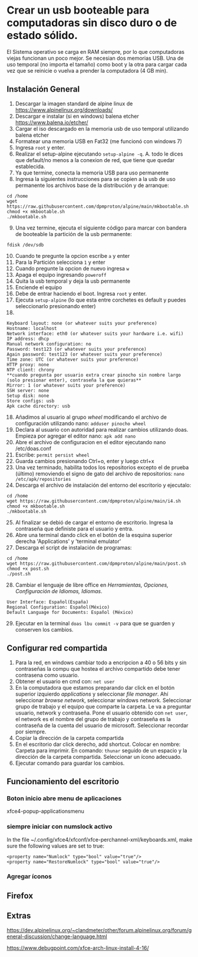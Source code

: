 # Crear un usb booteable para computadoras sin disco duro o de estado sólido.

El Sistema operativo se carga en RAM siempre, por lo que computadoras viejas funcionan un poco mejor.
Se necesian dos memorias USB. Una de uso temporal (no importa el tamaño) como boot y la otra para cargar cada vez que se reinicie o vuelva a prender la computadora (4 GB min).

## Instalación General

1. Descargar la imagen standard de alpine linux de https://www.alpinelinux.org/downloads/
2. Descargar e instalar (si en windows) balena etcher https://www.balena.io/etcher/
3. Cargar el iso descargado en la memoria usb de uso temporal utilizando balena etcher
4. Formatear una memoria USB en Fat32 (me funcionó con windows 7)
5. Ingresa  `root` y enter.
6. Realizar el setup-alpine ejecutando `setup-alpine -q`. A. todo le dices que default/no menos a la conexion de red, que tiene que quedar establecida.
7. Ya que termine, conecta la memoria USB para uso permanente
8. Ingresa la siguientes instrucciones para se copien a la usb de uso permanente los archivos base de la distribución y de arranque:

```
cd /home
wget https://raw.githubusercontent.com/dpmproton/alpine/main/mkbootable.sh
chmod +x mkbootable.sh
./mkbootable.sh
```

9. Una vez termine, ejecuta el siguiente código para marcar con bandera de booteable la partición de la usb permanente:

```
fdisk /dev/sdb
```
10. Cuando te pregunte la opcion escribe `a` y enter
11. Para la Partición selecciona `1` y enter
12. Cuando pregunte la opcion de nuevo ingresa `w`
13. Apaga el equipo ingresando `poweroff`
14. Quita la usb temporal y deja la usb permanente
15. Enciende el equipo
16. Debe de entrar haciendo el boot. Ingresa  `root` y enter.
17. Ejecuta `setup-alpine` (lo que esta entre corchetes es default y puedes seleccionarlo presionando enter)
18. 
```
Keyboard layout: none (or whatever suits your preference)
Hostname: localhost
Network interface: eth0 (or whatever suits your hardware i.e. wifi)
IP address: dhcp
Manual network configuration: no
Password: test123 (or whatever suits your preference)
Again password: test123 (or whatever suits your preference)
Time zone: UTC (or whatever suits your preference)
HTTP proxy: none
NTP client: chrony
**cuando pregunta por usuario extra crear pinocho sin nombre largo (solo presionar enter), contraseña la que quieras**
Mirror: 1 (or whatever suits your preference)
SSH server: none
Setup disk: none
Store configs: usb 
Apk cache directory: usb
```

18. Añadimos al usuario al grupo *wheel* modificando el archivo de configuración utilizando nano: `adduser pinocho wheel` 
19. Declara al usuario con autoridad para realizar cambios utilizando doas. Empieza por agregar el editor nano: `apk add nano`
20. Abre el archivo de configuracion en el editor ejecutando nano /etc/doas.conf 
21. Escribe: `permit persist wheel`
22. Guarda cambios presionando Ctrl+o, enter y luego ctrl+x
23. Una vez terminado, habilita todos los repositorios excepto el de prueba (último) removiendo el signo de gato del archivo de repositorios:  `nano /etc/apk/repositories`
24. Descarga el archivo de instalación del entorno del escritorio y ejecutalo:

```
cd /home
wget https://raw.githubusercontent.com/dpmproton/alpine/main/i4.sh
chmod +x mkbootable.sh
./mkbootable.sh
```

25. Al finalizar se debió de cargar el entorno de escritorio. Ingresa la contraseña que definiste para el usuario y entra.
26. Abre una terminal dando click en el botón de la esquina superior derecha 'Applications' y 'terminal emulator'
27. Descarga el script de instalación de programas:

```
cd /home
wget https://raw.githubusercontent.com/dpmproton/alpine/main/post.sh
chmod +x post.sh
./post.sh
```

28. Cambiar el lenguaje de libre office en *Herramientas, Opciones, Configuración de Idiomas, Idiomas*.
```
User Interface: Español(España)
Regional Configuration: Español(México)
Default Language for Documents: Español (México)
```
29. Ejecutar en la terminal `doas lbu commit -v` para que se guarden y conserven los cambios.

## Configurar red compartida

1. Para la red, en windows cambiar todo a encripcion a 40 o 56 bits y sin contraseñas
la compu que hostea el archivo compartido debe tener contrasena como usuario.
2. Obtener el usuario en cmd con: `net user`
3. En la computadora que estamos preparando dar click en el botón superior izquierdo *applications* y seleccionar *file manager*. Ahí seleccionar *browse network*, seleccionar windows network. Seleccionar grupo de trabajo y el equipo que comparte la carpeta. Le va a preguntar usuario, network y contraseña. Pone el usuario obtenido con `net user`, el network es el nombre del grupo de trabajo y contraseña es la contraseña de la cuenta del usuario de microsoft. Seleccionar recordar por siempre.
4. Copiar la dirección de la carpeta compartida
5. En el escritorio dar click derecho, add shortcut. Colocar en nombre: Carpeta para imprimir. En comando: `thunar` seguido de un espacio y la dirección de la carpeta compartida. Seleccionar un ícono adecuado.
6. Ejecutar comando para guardar los cambios.

## Funcionamiento del escritorio



### Boton inicio abre menu de aplicaciones 

xfce4-popup-applicationsmenu

### siempre iniciar con numslock activo

In the file ~/.config/xfce4/xfconf/xfce-perchannel-xml/keyboards.xml, make sure the following values are set to true:


```
<property name="Numlock" type="bool" value="true"/>
<property name="RestoreNumlock" type="bool" value="true"/>
```

### Agregar íconos



## Firefox

## Extras

https://dev.alpinelinux.org/~clandmeter/other/forum.alpinelinux.org/forum/general-discussion/change-language.html

https://www.debugpoint.com/xfce-arch-linux-install-4-16/
 

